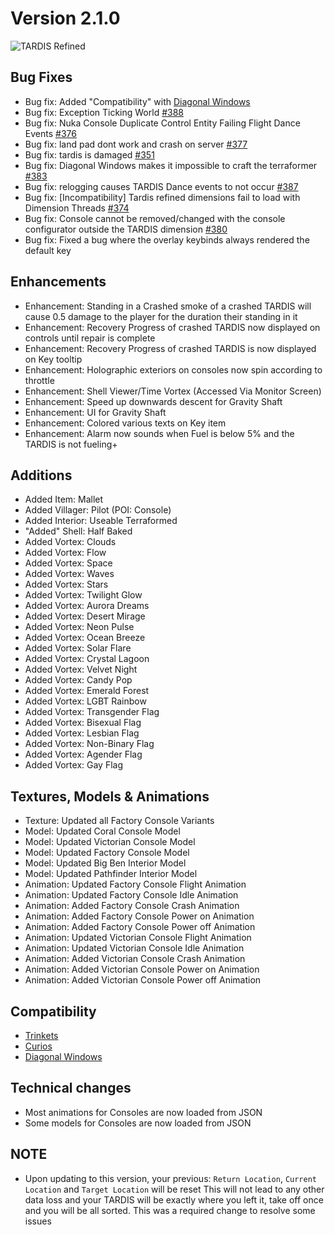 # Version 2.1.0

![TARDIS Refined](https://wiki.tardisrefined.net/TARDIS-Refined-Wiki/tardis_refined_v2.png)

## Bug Fixes
- Bug fix: Added "Compatibility" with [Diagonal Windows](https://www.curseforge.com/minecraft/mc-mods/diagonal-windows)
- Bug fix: Exception Ticking World [#388](https://github.com/WhoCraft/TardisRefined/issues/388)
- Bug fix: Nuka Console Duplicate Control Entity Failing Flight Dance Events [#376](https://github.com/WhoCraft/TardisRefined/issues/376)
- Bug fix: land pad dont work and crash on server [#377](https://github.com/WhoCraft/TardisRefined/issues/377)
- Bug fix: tardis is damaged [#351](https://github.com/WhoCraft/TardisRefined/issues/351)
- Bug fix: Diagonal Windows makes it impossible to craft the terraformer [#383](https://github.com/WhoCraft/TardisRefined/issues/383)
- Bug fix: relogging causes TARDIS Dance events to not occur [#387](https://github.com/WhoCraft/TardisRefined/issues/387)
- Bug fix: [Incompatibility] Tardis refined dimensions fail to load with Dimension Threads  [#374](https://github.com/WhoCraft/TardisRefined/issues/374)
- Bug fix: Console cannot be removed/changed with the console configurator outside the TARDIS dimension  [#380](https://github.com/WhoCraft/TardisRefined/issues/380)
- Bug fix: Fixed a bug where the overlay keybinds always rendered the default key

## Enhancements
- Enhancement: Standing in a Crashed smoke of a crashed TARDIS will cause 0.5 damage to the player for the duration their standing in it
- Enhancement: Recovery Progress of crashed TARDIS now displayed on controls until repair is complete
- Enhancement: Recovery Progress of crashed TARDIS is now displayed on Key tooltip
- Enhancement: Holographic exteriors on consoles now spin according to throttle
- Enhancement: Shell Viewer/Time Vortex (Accessed Via Monitor Screen)
- Enhancement: Speed up downwards descent for Gravity Shaft
- Enhancement: UI for Gravity Shaft
- Enhancement: Colored various texts on Key item
- Enhancement: Alarm now sounds when Fuel is below 5% and the TARDIS is not fueling+

## Additions
- Added Item: Mallet 
- Added Villager: Pilot  (POI: Console)
- Added Interior: Useable Terraformed 
- "Added" Shell: Half Baked
- Added Vortex: Clouds
- Added Vortex: Flow
- Added Vortex: Space
- Added Vortex: Waves
- Added Vortex: Stars
- Added Vortex: Twilight Glow
- Added Vortex: Aurora Dreams
- Added Vortex: Desert Mirage
- Added Vortex: Neon Pulse
- Added Vortex: Ocean Breeze
- Added Vortex: Solar Flare
- Added Vortex: Crystal Lagoon
- Added Vortex: Velvet Night
- Added Vortex: Candy Pop
- Added Vortex: Emerald Forest
- Added Vortex: LGBT Rainbow
- Added Vortex: Transgender Flag
- Added Vortex: Bisexual Flag
- Added Vortex: Lesbian Flag
- Added Vortex: Non-Binary Flag
- Added Vortex: Agender Flag
- Added Vortex: Gay Flag

## Textures, Models & Animations
- Texture: Updated all Factory Console Variants
- Model: Updated Coral Console Model
- Model: Updated Victorian Console Model
- Model: Updated Factory Console Model
- Model: Updated Big Ben Interior Model
- Model: Updated Pathfinder Interior Model
- Animation: Updated Factory Console Flight Animation
- Animation: Updated Factory Console Idle Animation
- Animation: Added Factory Console Crash Animation
- Animation: Added Factory Console Power on Animation
- Animation: Added Factory Console Power off Animation
- Animation: Updated Victorian Console Flight Animation
- Animation: Updated Victorian Console Idle Animation
- Animation: Added Victorian Console Crash Animation
- Animation: Added Victorian Console Power on Animation
- Animation: Added Victorian Console Power off Animation


## Compatibility
- [Trinkets](https://wiki.tardisrefined.net/extendedinventorymods.html#trinkets)
- [Curios](https://wiki.tardisrefined.net/extendedinventorymods.html#curios)
- [Diagonal Windows](https://wiki.tardisrefined.net/diagonal-blocks-windows-walls.html#diagonal-walls)


## Technical changes
- Most animations for Consoles are now loaded from JSON
- Some models for Consoles are now loaded from JSON

## NOTE
- Upon updating to this version, your previous: ``Return Location``, ``Current Location`` and ``Target Location`` will be reset 
This will not lead to any other data loss and your TARDIS will be exactly where you left it, take off once and you will be all sorted. This was a required change to resolve some issues



